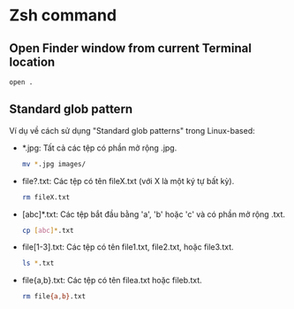 # Zsh command

## Open Finder window from current Terminal location

``` code
open .
```

## Standard glob pattern

Ví dụ về cách sử dụng "Standard glob patterns" trong Linux-based:

- *.jpg: Tất cả các tệp có phần mở rộng .jpg.

    ```bash
    mv *.jpg images/
    ```

- file?.txt: Các tệp có tên fileX.txt (với X là một ký tự bất kỳ).

    ```bash
    rm fileX.txt
    ```

- [abc]*.txt: Các tệp bắt đầu bằng 'a', 'b' hoặc 'c' và có phần mở rộng .txt.

    ```bash
    cp [abc]*.txt
    ```

- file[1-3].txt: Các tệp có tên file1.txt, file2.txt, hoặc file3.txt.

    ```bash
    ls *.txt
    ```

- file{a,b}.txt: Các tệp có tên filea.txt hoặc fileb.txt.

    ```bash
    rm file{a,b}.txt
    ```
